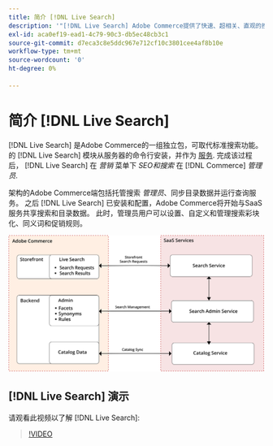 ```yaml
---
title: 简介 [!DNL Live Search]
description: '"[!DNL Live Search] Adobe Commerce提供了快速、超相关、直观的搜索体验。”'
exl-id: aca0ef19-ead1-4c79-90c3-db5ec48cb3c1
source-git-commit: d7eca3c8e5ddc967e712cf10c3801cee4af8b10e
workflow-type: tm+mt
source-wordcount: '0'
ht-degree: 0%

---
```


# 简介 [!DNL Live Search]

[!DNL Live Search] 是Adobe Commerce的一组独立包，可取代标准搜索功能。 的 [!DNL Live Search] 模块从服务器的命令行安装，并作为 [服务](../landing/saas.md). 完成该过程后， [!DNL Live Search] 在 *营销* 菜单下 *SEO和搜索* 在 [!DNL Commerce] *管理员*.

架构的Adobe Commerce端包括托管搜索 *管理员*、同步目录数据并运行查询服务。 之后 [!DNL Live Search] 已安装和配置，Adobe Commerce将开始与SaaS服务共享搜索和目录数据。 此时，管理员用户可以设置、自定义和管理搜索彩块化、同义词和促销规则。

![实时搜索架构图](assets/architecture-diagram.svg)

## [!DNL Live Search] 演示

请观看此视频以了解 [!DNL Live Search]:

>[!VIDEO](https://video.tv.adobe.com/v/3418679?quality=12)
